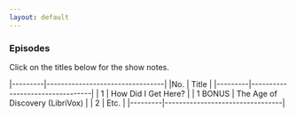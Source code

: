 ```yaml
---
layout: default
---
```

### Episodes
Click on the titles below for the show notes.

|---------|---------------------------------|
|No.      | Title                           |
|---------|---------------------------------|
| 1       | How Did I Get Here?             |
| 1 BONUS | The Age of Discovery (LibriVox) |
| 2       | Etc.                            |
|---------|---------------------------------|
